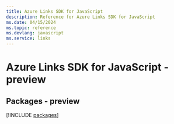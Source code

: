 ```yaml
---
title: Azure Links SDK for JavaScript
description: Reference for Azure Links SDK for JavaScript
ms.date: 04/15/2024
ms.topic: reference
ms.devlang: javascript
ms.service: links
---
```

# Azure Links SDK for JavaScript - preview
## Packages - preview
[!INCLUDE [packages](links-index.md)]
